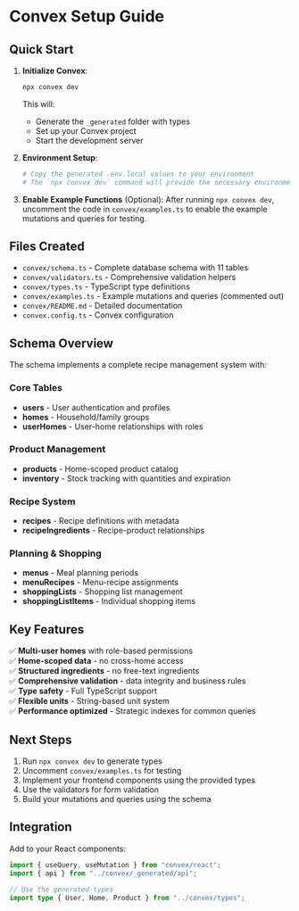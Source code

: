 # Convex Setup Guide

## Quick Start

1. **Initialize Convex**:
   ```bash
   npx convex dev
   ```
   This will:
   - Generate the `_generated` folder with types
   - Set up your Convex project
   - Start the development server

2. **Environment Setup**:
   ```bash
   # Copy the generated .env.local values to your environment
   # The `npx convex dev` command will provide the necessary environment variables
   ```

3. **Enable Example Functions** (Optional):
   After running `npx convex dev`, uncomment the code in `convex/examples.ts` to enable the example mutations and queries for testing.

## Files Created

- `convex/schema.ts` - Complete database schema with 11 tables
- `convex/validators.ts` - Comprehensive validation helpers
- `convex/types.ts` - TypeScript type definitions
- `convex/examples.ts` - Example mutations and queries (commented out)
- `convex/README.md` - Detailed documentation
- `convex.config.ts` - Convex configuration

## Schema Overview

The schema implements a complete recipe management system with:

### Core Tables
- **users** - User authentication and profiles
- **homes** - Household/family groups
- **userHomes** - User-home relationships with roles

### Product Management
- **products** - Home-scoped product catalog
- **inventory** - Stock tracking with quantities and expiration

### Recipe System
- **recipes** - Recipe definitions with metadata
- **recipeIngredients** - Recipe-product relationships

### Planning & Shopping
- **menus** - Meal planning periods
- **menuRecipes** - Menu-recipe assignments
- **shoppingLists** - Shopping list management
- **shoppingListItems** - Individual shopping items

## Key Features

✅ **Multi-user homes** with role-based permissions  
✅ **Home-scoped data** - no cross-home access  
✅ **Structured ingredients** - no free-text ingredients  
✅ **Comprehensive validation** - data integrity and business rules  
✅ **Type safety** - Full TypeScript support  
✅ **Flexible units** - String-based unit system  
✅ **Performance optimized** - Strategic indexes for common queries  

## Next Steps

1. Run `npx convex dev` to generate types
2. Uncomment `convex/examples.ts` for testing
3. Implement your frontend components using the provided types
4. Use the validators for form validation
5. Build your mutations and queries using the schema

## Integration

Add to your React components:
```typescript
import { useQuery, useMutation } from "convex/react";
import { api } from "../convex/_generated/api";

// Use the generated types
import type { User, Home, Product } from "../convex/types";
```